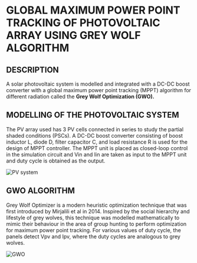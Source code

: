 # GLOBAL MAXIMUM POWER POINT TRACKING OF PHOTOVOLTAIC ARRAY USING GREY WOLF ALGORITHM

## DESCRIPTION

A solar photovoltaic system is modelled and integrated with a DC-DC boost converter with a global maximum power point tracking (MPPT) algorithm for different radiation called the **Grey Wolf Optimization (GWO).**

## MODELLING OF THE PHOTOVOLTAIC SYSTEM 

The PV array used has 3 PV cells connected in series to study the partial shaded conditions (PSCs). A DC-DC boost converter consisting of boost inductor L, diode D, filter capacitor C, and load resistance R is used for the design of MPPT controller. The MPPT unit is placed as closed-loop control in the simulation circuit and Vin and Iin are taken as input to the MPPT unit and duty cycle is obtained as the output.

![PV system](PV_SYSTEM.png)

## GWO ALGORITHM 

Grey Wolf Optimizer is a modern heuristic optimization technique that was first introduced by Mirjalili et al  in 2014. Inspired by the social hierarchy and lifestyle of grey wolves, this technique was modelled mathematically to mimic their behaviour in the area of group hunting to perform optimization for maximum power point tracking.  For various values of duty cycle, the panels detect Vpv and Ipv, where the duty cycles are analogous to grey wolves.

![GWO](GWO_ALGORITHM.png)
